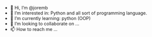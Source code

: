 - 👋 Hi, I’m @joremb
- 👀 I’m interested in: Python and all sort of programming language.
- 🌱 I’m currently learning: python (OOP)
- 💞️ I’m looking to collaborate on ...
- 📫 How to reach me ...

<!---
joremb/joremb is a ✨ special ✨ repository because its `README.md` (this file) appears on your GitHub profile.
You can click the Preview link to take a look at your changes.
--->
